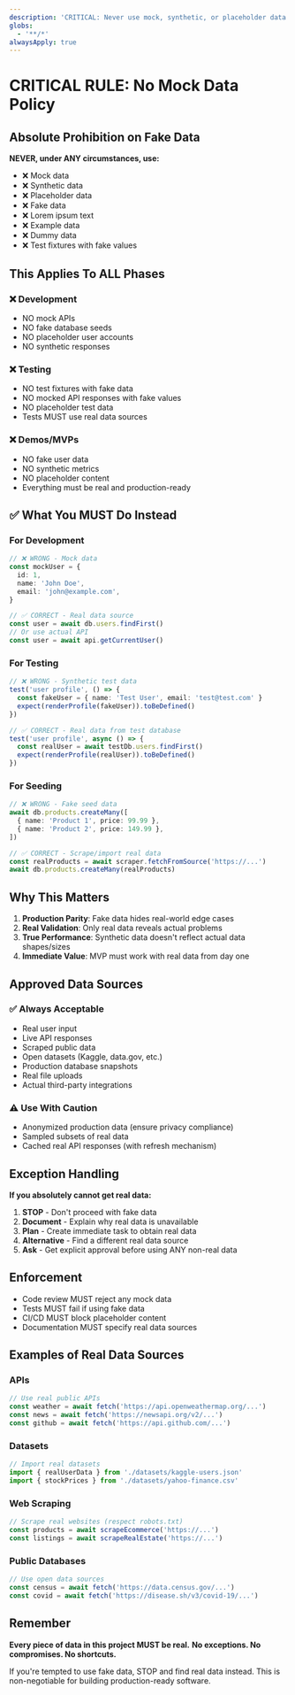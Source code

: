 ```yaml
---
description: 'CRITICAL: Never use mock, synthetic, or placeholder data'
globs:
  - '**/*'
alwaysApply: true
---
```


# CRITICAL RULE: No Mock Data Policy

## Absolute Prohibition on Fake Data

**NEVER, under ANY circumstances, use:**

- ❌ Mock data
- ❌ Synthetic data
- ❌ Placeholder data
- ❌ Fake data
- ❌ Lorem ipsum text
- ❌ Example data
- ❌ Dummy data
- ❌ Test fixtures with fake values

## This Applies To ALL Phases

### ❌ Development

- NO mock APIs
- NO fake database seeds
- NO placeholder user accounts
- NO synthetic responses

### ❌ Testing

- NO test fixtures with fake data
- NO mocked API responses with fake values
- NO placeholder test data
- Tests MUST use real data sources

### ❌ Demos/MVPs

- NO fake user data
- NO synthetic metrics
- NO placeholder content
- Everything must be real and production-ready

## ✅ What You MUST Do Instead

### For Development

```typescript
// ❌ WRONG - Mock data
const mockUser = {
  id: 1,
  name: 'John Doe',
  email: 'john@example.com',
}

// ✅ CORRECT - Real data source
const user = await db.users.findFirst()
// Or use actual API
const user = await api.getCurrentUser()
```

### For Testing

```typescript
// ❌ WRONG - Synthetic test data
test('user profile', () => {
  const fakeUser = { name: 'Test User', email: 'test@test.com' }
  expect(renderProfile(fakeUser)).toBeDefined()
})

// ✅ CORRECT - Real data from test database
test('user profile', async () => {
  const realUser = await testDb.users.findFirst()
  expect(renderProfile(realUser)).toBeDefined()
})
```

### For Seeding

```typescript
// ❌ WRONG - Fake seed data
await db.products.createMany([
  { name: 'Product 1', price: 99.99 },
  { name: 'Product 2', price: 149.99 },
])

// ✅ CORRECT - Scrape/import real data
const realProducts = await scraper.fetchFromSource('https://...')
await db.products.createMany(realProducts)
```

## Why This Matters

1. **Production Parity**: Fake data hides real-world edge cases
2. **Real Validation**: Only real data reveals actual problems
3. **True Performance**: Synthetic data doesn't reflect actual data shapes/sizes
4. **Immediate Value**: MVP must work with real data from day one

## Approved Data Sources

### ✅ Always Acceptable

- Real user input
- Live API responses
- Scraped public data
- Open datasets (Kaggle, data.gov, etc.)
- Production database snapshots
- Real file uploads
- Actual third-party integrations

### ⚠️ Use With Caution

- Anonymized production data (ensure privacy compliance)
- Sampled subsets of real data
- Cached real API responses (with refresh mechanism)

## Exception Handling

**If you absolutely cannot get real data:**

1. **STOP** - Don't proceed with fake data
2. **Document** - Explain why real data is unavailable
3. **Plan** - Create immediate task to obtain real data
4. **Alternative** - Find a different real data source
5. **Ask** - Get explicit approval before using ANY non-real data

## Enforcement

- Code review MUST reject any mock data
- Tests MUST fail if using fake data
- CI/CD MUST block placeholder content
- Documentation MUST specify real data sources

## Examples of Real Data Sources

### APIs

```typescript
// Use real public APIs
const weather = await fetch('https://api.openweathermap.org/...')
const news = await fetch('https://newsapi.org/v2/...')
const github = await fetch('https://api.github.com/...')
```

### Datasets

```typescript
// Import real datasets
import { realUserData } from './datasets/kaggle-users.json'
import { stockPrices } from './datasets/yahoo-finance.csv'
```

### Web Scraping

```typescript
// Scrape real websites (respect robots.txt)
const products = await scrapeEcommerce('https://...')
const listings = await scrapeRealEstate('https://...')
```

### Public Databases

```typescript
// Use open data sources
const census = await fetch('https://data.census.gov/...')
const covid = await fetch('https://disease.sh/v3/covid-19/...')
```

## Remember

**Every piece of data in this project MUST be real.** **No exceptions. No
compromises. No shortcuts.**

If you're tempted to use fake data, STOP and find real data instead. This is
non-negotiable for building production-ready software.
